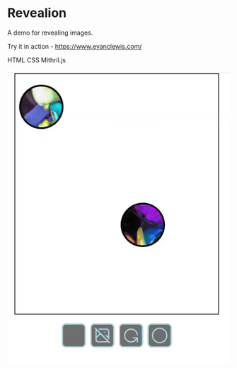# Revealion
A demo for revealing images.

Try it in action - https://www.evanclewis.com/

HTML
CSS
Mithril.js

![A graphite picture of birds. two balls bounce around the image revealing a coloured image underneath](/recordings/revealion.gif "Revealion")
